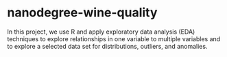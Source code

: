 # nanodegree-wine-quality
In this project, we use R and apply exploratory data analysis (EDA) techniques to explore relationships in one variable to multiple variables and to explore a selected data set for distributions, outliers, and anomalies.
